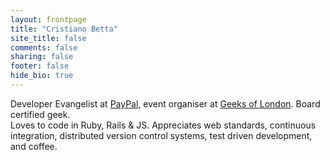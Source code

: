```yaml
---
layout: frontpage
title: "Cristiano Betta"
site_title: false
comments: false
sharing: false
footer: false
hide_bio: true
---
```


Developer Evangelist at [PayPal](http://paypal.com), event organiser at [Geeks of London](http://geeksoflondon.com). Board certified geek.
<br/>
Loves to code in Ruby, Rails & JS. Appreciates web standards, continuous integration, distributed version control systems, test driven development, and coffee.